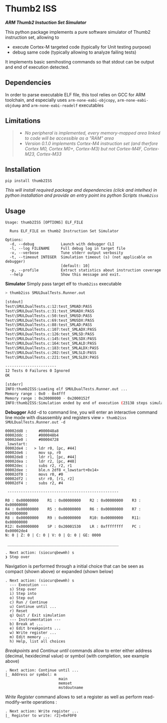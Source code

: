 Thumb2 ISS
===================
***ARM Thumb2 Instuction Set Simulator***


This python package implements a pure software simulator of Thumb2 instruction set, allowing to
 * execute Cortex-M targeted code (typically for Unit testing purpose)
 * debug same code (typically allowing to analyze failing tests)

It implements basic semihosting commands so that stdout can be output and end of execution detected.



Dependencies
-------
In order to parse executable ELF file, this tool relies on GCC for ARM toolchain, and especially uses `arm-none-eabi-objcopy`, `arm-none-eabi-objdump` and `arm-none-eabi-readelf` executables


Limitations
-------
>* _No peripheral is implemented, every memory-mapped area linked to code will be accessible as a "RAM" area_
>* _Version 0.1.0 implements Cortex-M4 instruction set (and therfore Cortex M0, Cortex M0+, Cortex-M3) but not Cortex-M4F, Cortex-M23, Cortex-M33_


Installation
-------
`pip install thumb2ISS`

*This will install required package and dependencies (click and intelhex) in python installation and provide an entry point ins python Scripts `thumb2iss`*

Usage
-------
```
Usage: thumb2ISS [OPTIONS] ELF_FILE

  Runs ELF_FILE on thumb2 Instruction Set Simulator

Options:
  -d, --debug            Launch with debugger CLI
  -l, --log FILENAME     Full debug log in target file
  -v, --verbose          Tune stderr output verbosity
  -t, --timeout INTEGER  Simulation timeout (s) (not applicable on debugger)
                         [default: 10]
  -p, --profile          Extract statistics about instruction coverage
  --help                 Show this message and exit.
```


**Simulator**
Simply pass target elf to `thumb2iss` executable
```bash
> thumb2iss SMULDualTests.Runner.out

[stdout]
Test\SMULDualTests.c:12:test_SMUAD:PASS
Test\SMULDualTests.c:31:test_SMUADX:PASS
Test\SMULDualTests.c:50:test_SMUSD:PASS
Test\SMULDualTests.c:69:test_SMUSDX:PASS
Test\SMULDualTests.c:88:test_SMLAD:PASS
Test\SMULDualTests.c:107:test_SMLADX:PASS
Test\SMULDualTests.c:126:test_SMLSD:PASS
Test\SMULDualTests.c:145:test_SMLSDX:PASS
Test\SMULDualTests.c:164:test_SMLALD:PASS
Test\SMULDualTests.c:183:test_SMLALDX:PASS
Test\SMULDualTests.c:202:test_SMLSLD:PASS
Test\SMULDualTests.c:221:test_SMLSLDX:PASS

-----------------------
12 Tests 0 Failures 0 Ignored
OK

[stderr]
INFO:thumb2ISS:Loading elf SMULDualTests.Runner.out ...
Memory range : 0x0 - 0x4fff
Memory range : 0x20000000 - 0x2000152f
INFO:thumb2ISS:Simulation ended by end of execution (23138 steps simulated in 0.564 s)

```

**Debugger**
Add -d to command line, you will enter an interactive command line mode with disassembly and registers view
`> thumb2iss SMULDualTests.Runner.out -d`

```
00002dd8 :     #000048a8
00002ddc :     #000048b4
00002de0 :     #00004728
_lowstart:
00002de4 :   > ldr r0, [pc, #44]
00002de6 :     mov sp, r0
00002de8 :     ldr r1, [pc, #44]
00002dea :     ldr r2, [pc, #48]
00002dec :     subs r2, r2, r1
00002dee :     ble.n 2df8 <_lowstart+0x14>
00002df0 :     movs r0, #0
00002df2 :     str r0, [r1, r2]
00002df4 :     subs r2, #4

 --------------------------------------------------

R0 : 0x00000000    R1 : 0x00000000    R2 : 0x00000000    R3 : 0x00000000
R4 : 0x00000000    R5 : 0x00000000    R6 : 0x00000000    R7 : 0x00000000
R8 : 0x00000000    R9 : 0x00000000    R10: 0x00000000    R11: 0x00000000
R12: 0x00000000    SP : 0x20001530    LR : 0xffffffff    PC : 0x00002de4
N: 0 | Z: 0 | C: 0 | V: 0 | Q: 0 | GE: 0000

 __________________________________________________

. Next action: (siocurqbewmh) s
❯ Step over
```

Navigation is performed through a initial choice that can be seen as compact (shown above) or expanded (shown below)
```
. Next action: (siocurqbewmh) s
  --- Execution ---
  s) Step over
  i) Step into
  o) Step out
  c) Run / Continue
  u) Continue until ...
  r) Reset
  q) Quit / Exit simulation
  --- Instrumentation ---
  b) Break at ...
  e) Edit breakpoints ...
  w) Write register ...
  m) Edit memory ...
  h) Help, list all choices
```

*Breakpoints* and *Continue until* commands allow to enter either address (decimal, hexidecimal value) or symbol (with completion, see example above)
```
. Next action: Continue until ...
|_ Address or symbol: m
                        main
                        memset
                        mstdoutname

```

*Write Register* command allows to set a register as well as perform read-modify-write operations :
```
. Next action: Write register ...
|_ Register to write: r2|=0xF0F0
```
